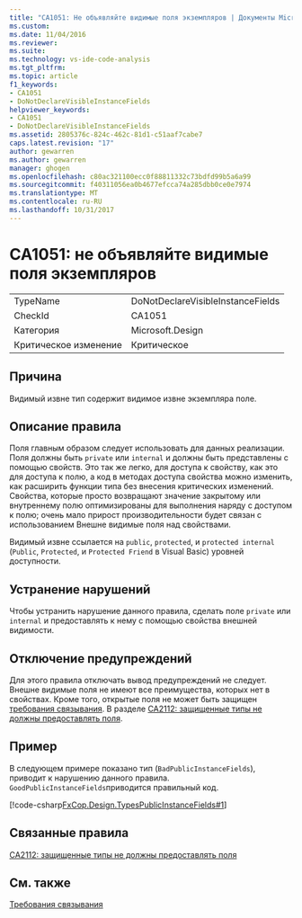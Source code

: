 ```yaml
---
title: "CA1051: Не объявляйте видимые поля экземпляров | Документы Microsoft"
ms.custom: 
ms.date: 11/04/2016
ms.reviewer: 
ms.suite: 
ms.technology: vs-ide-code-analysis
ms.tgt_pltfrm: 
ms.topic: article
f1_keywords:
- CA1051
- DoNotDeclareVisibleInstanceFields
helpviewer_keywords:
- CA1051
- DoNotDeclareVisibleInstanceFields
ms.assetid: 2805376c-824c-462c-81d1-c51aaf7cabe7
caps.latest.revision: "17"
author: gewarren
ms.author: gewarren
manager: ghogen
ms.openlocfilehash: c80ac321100ecc0f88811332c73bdfd99b5a6a99
ms.sourcegitcommit: f40311056ea0b4677efcca74a285dbb0ce0e7974
ms.translationtype: MT
ms.contentlocale: ru-RU
ms.lasthandoff: 10/31/2017
---
```

# <a name="ca1051-do-not-declare-visible-instance-fields"></a>CA1051: не объявляйте видимые поля экземпляров
|||  
|-|-|  
|TypeName|DoNotDeclareVisibleInstanceFields|  
|CheckId|CA1051|  
|Категория|Microsoft.Design|  
|Критическое изменение|Критическое|  
  
## <a name="cause"></a>Причина  
 Видимый извне тип содержит видимое извне экземпляра поле.  
  
## <a name="rule-description"></a>Описание правила  
 Поля главным образом следует использовать для данных реализации. Поля должны быть `private` или `internal` и должны быть представлены с помощью свойств. Это так же легко, для доступа к свойству, как это для доступа к полю, а код в методах доступа свойства можно изменить, как расширить функции типа без внесения критических изменений. Свойства, которые просто возвращают значение закрытому или внутреннему полю оптимизированы для выполнения наряду с доступом к полю; очень мало прирост производительности будет связан с использованием Внешне видимые поля над свойствами.  
  
 Видимый извне ссылается на `public`, `protected`, и `protected internal` (`Public`, `Protected`, и `Protected Friend` в Visual Basic) уровней доступности.  
  
## <a name="how-to-fix-violations"></a>Устранение нарушений  
 Чтобы устранить нарушение данного правила, сделать поле `private` или `internal` и предоставлять к нему с помощью свойства внешней видимости.  
  
## <a name="when-to-suppress-warnings"></a>Отключение предупреждений  
 Для этого правила отключать вывод предупреждений не следует. Внешне видимые поля не имеют все преимущества, которых нет в свойствах. Кроме того, открытые поля не может быть защищен [требования связывания](/dotnet/framework/misc/link-demands). В разделе [CA2112: защищенные типы не должны предоставлять поля](../code-quality/ca2112-secured-types-should-not-expose-fields.md).  
  
## <a name="example"></a>Пример  
 В следующем примере показано тип (`BadPublicInstanceFields`), приводит к нарушению данного правила. `GoodPublicInstanceFields`приводится правильный код.  
  
 [!code-csharp[FxCop.Design.TypesPublicInstanceFields#1](../code-quality/codesnippet/CSharp/ca1051-do-not-declare-visible-instance-fields_1.cs)]  
  
## <a name="related-rules"></a>Связанные правила  
 [CA2112: защищенные типы не должны предоставлять поля](../code-quality/ca2112-secured-types-should-not-expose-fields.md)  
  
## <a name="see-also"></a>См. также  
 [Требования связывания](/dotnet/framework/misc/link-demands)